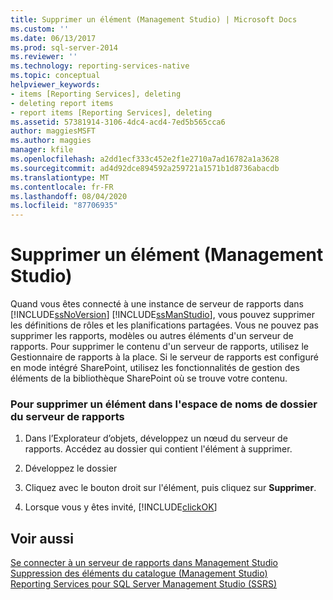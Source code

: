 ```yaml
---
title: Supprimer un élément (Management Studio) | Microsoft Docs
ms.custom: ''
ms.date: 06/13/2017
ms.prod: sql-server-2014
ms.reviewer: ''
ms.technology: reporting-services-native
ms.topic: conceptual
helpviewer_keywords:
- items [Reporting Services], deleting
- deleting report items
- report items [Reporting Services], deleting
ms.assetid: 57381914-3106-4dc4-acd4-7ed5b565cca6
author: maggiesMSFT
ms.author: maggies
manager: kfile
ms.openlocfilehash: a2dd1ecf333c452e2f1e2710a7ad16782a1a3628
ms.sourcegitcommit: ad4d92dce894592a259721a1571b1d8736abacdb
ms.translationtype: MT
ms.contentlocale: fr-FR
ms.lasthandoff: 08/04/2020
ms.locfileid: "87706935"
---
```

# <a name="delete-an-item-management-studio"></a>Supprimer un élément (Management Studio)
  Quand vous êtes connecté à une instance de serveur de rapports dans [!INCLUDE[ssNoVersion](../../includes/ssnoversion-md.md)] [!INCLUDE[ssManStudio](../../includes/ssmanstudio-md.md)], vous pouvez supprimer les définitions de rôles et les planifications partagées. Vous ne pouvez pas supprimer les rapports, modèles ou autres éléments d'un serveur de rapports. Pour supprimer le contenu d'un serveur de rapports, utilisez le Gestionnaire de rapports à la place. Si le serveur de rapports est configuré en mode intégré SharePoint, utilisez les fonctionnalités de gestion des éléments de la bibliothèque SharePoint où se trouve votre contenu.  
  
### <a name="to-delete-an-item-in-the-report-server-folder-namespace"></a>Pour supprimer un élément dans l'espace de noms de dossier du serveur de rapports  
  
1.  Dans l’Explorateur d’objets, développez un nœud du serveur de rapports. Accédez au dossier qui contient l'élément à supprimer.  
  
2.  Développez le dossier  
  
3.  Cliquez avec le bouton droit sur l'élément, puis cliquez sur **Supprimer**.  
  
4.  Lorsque vous y êtes invité, [!INCLUDE[clickOK](../../includes/clickok-md.md)]  
  
## <a name="see-also"></a>Voir aussi  
 [Se connecter à un serveur de rapports dans Management Studio](connect-to-a-report-server-in-management-studio.md)   
 [Suppression des éléments du catalogue &#40;Management Studio&#41;](delete-catalog-items-management-studio.md)   
 [Reporting Services pour SQL Server Management Studio &#40;SSRS&#41;](reporting-services-in-sql-server-management-studio-ssrs.md)  
  
  
